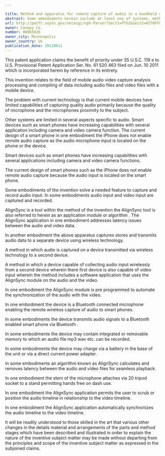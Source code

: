 ```yaml
---

title: Method and apparatus for remote capture of audio in a handheld device
abstract: Some embodiments herein include at least one of systems, methods, and devices for remote audio capture using a hand-held device. In some embodiments, the device captures, stores, and transmits audio to another device via wireless technologies. In some embodiments, the device may be used either as a hand-held microphone or as a lavaliere microphone.
url: http://patft.uspto.gov/netacgi/nph-Parser?Sect1=PTO2&Sect2=HITOFF&p=1&u=%2Fnetahtml%2FPTO%2Fsearch-adv.htm&r=1&f=G&l=50&d=PALL&S1=08965026&OS=08965026&RS=08965026
owner: Canopy Co.
number: 08965026
owner_city: Minneapolis
owner_country: US
publication_date: 20120611
---
```

This patent application claims the benefit of priority under 35 U.S.C. 119 e to U.S. Provisional Patent Application Ser. No. 61 520 463 filed on Jun. 10 2011 which is incorporated herein by reference in its entirety.

This invention relates to the field of mobile audio video capture analysis processing and compiling of data including audio files and video files with a mobile device.

The problem with current technology is that current mobile devices have limited capabilities of capturing quality audio primarily because the quality of microphone and the microphones proximity to the subject.

Other systems are limited in several aspects specific to audio. Smart devices such as smart phones have increasing capabilities with several application including camera and video camera function. The current design of a smart phone in one embodiment the iPhone does not enable remote audio capture as the audio microphone input is located on the phone or the device.

Smart devices such as smart phones have increasing capabilities with several applications including camera and video camera functions.

The current design of smart phones such as the iPhone does not enable remote audio capture because the audio input is located on the smart phone.

Some embodiments of the invention solve a needed feature to capture and record audio input. In some embodiments audio input and video input are captured and recorded.

AlignSync is a tool within the method of the invention the AlignSync tool is also referred to herein as an application module or algorithm . The AlignSync application in one embodiment addresses latency issues between the audio and video data.

In another embodiment the above apparatus captures stores and transmits audio data to a separate device using wireless technology.

A method in which audio is captured on a device transmitted via wireless technology to a second device.

A method in which a device capable of collecting audio input wirelessly from a second device wherein there first device is also capable of video input wherein the method includes a software application that uses the AlignSync module on the audio and the video.

In one embodiment the AlignSync module is pre programmed to automate the synchronization of the audio with the video.

In one embodiment the device is a Bluetooth connected microphone enabling the remote wireless capture of audio to smart phones.

In some embodiments the device transmits audio signals to a Bluetooth enabled smart phone via Bluetooth .

In some embodiments the device may contain integrated or removable memory to which an audio file mp3 wav etc. can be recorded.

In some embodiments the device may charge via a battery in the base of the unit or via a direct current power adapter.

In some embodiments an algorithm known as AlignSync calculates and removes latency between the audio and video files for seamless playback.

In one embodiment the stem of the microphone attaches via 20 tripod socket to a stand permitting hands free on dash use.

In one embodiment the AlignSync application permits the user to scrub or position the audio timeline in relationship to the video timeline.

In one embodiment the AlignSync application automatically synchronizes the audio timeline to the video timeline.

It will be readily understood to those skilled in the art that various other changes in the details material and arrangements of the parts and method stages which have been described and illustrated in order to explain the nature of the inventive subject matter may be made without departing from the principles and scope of the inventive subject matter as expressed in the subjoined claims.

